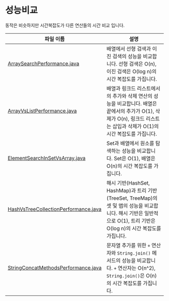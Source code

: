 # 성능비교

동작은 비슷하지만 시간복잡도가 다른 연산들의 시간 비교 입니다.

| 파일 이름 | 설명 |
|-----------|------|
| [ArraySearchPerformance.java](https://github.com/dremdeveloper/codingtest_java/blob/main/performance/ArraySearchPerformance.java) | 배열에서 선형 검색과 이진 검색의 성능을 비교합니다. 선형 검색은 O(n), 이진 검색은 O(log n)의 시간 복잡도를 가집니다. |
| [ArrayVsListPerformance.java](https://github.com/dremdeveloper/codingtest_java/blob/main/performance/ArrayVsListPerformance.java) | 배열과 링크드 리스트에서의 추가와 삭제 연산의 성능을 비교합니다. 배열은 끝에서의 추가가 O(1), 삭제가 O(n), 링크드 리스트는 삽입과 삭제가 O(1)의 시간 복잡도를 가집니다. |
| [ElementSearchInSetVsArray.java](https://github.com/dremdeveloper/codingtest_java/blob/main/performance/ElementSearchInSetVsArray.java) | Set과 배열에서 원소를 탐색하는 성능을 비교합니다. Set은 O(1), 배열은 O(n)의 시간 복잡도를 가집니다. |
| [HashVsTreeCollectionPerformance.java](https://github.com/dremdeveloper/codingtest_java/blob/main/performance/HashVsTreeCollectionPerformance.java) | 해시 기반(HashSet, HashMap)과 트리 기반(TreeSet, TreeMap)의 셋 및 맵의 성능을 비교합니다. 해시 기반은 일반적으로 O(1), 트리 기반은 O(log n)의 시간 복잡도를 가집니다. |
| [StringConcatMethodsPerformance.java](https://github.com/dremdeveloper/codingtest_java/blob/main/performance/StringConcatMethodsPerformance.java) | 문자열 추가를 위한 `+` 연산자와 `String.join()` 메서드의 성능을 비교합니다. `+` 연산자는 O(n^2), `String.join()`은 O(n)의 시간 복잡도를 가집니다. |
